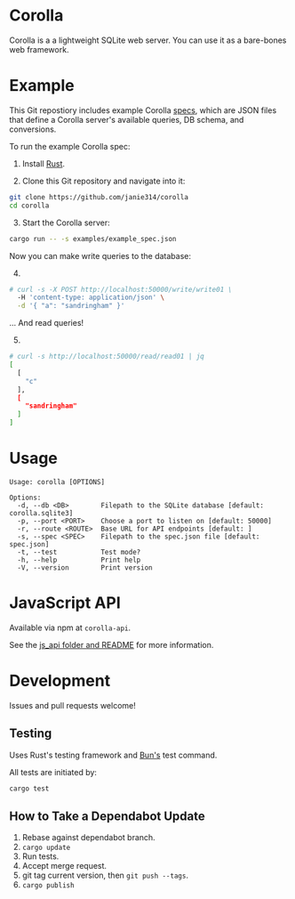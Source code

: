 # Corolla

Corolla is a a lightweight SQLite web server. You can use it as a bare-bones web
framework.

# Example

This Git repostiory includes example Corolla
[specs](https://github.com/janie314/corolla/blob/main/examples/), which are JSON
files that define a Corolla server's available queries, DB schema, and
conversions.

To run the example Corolla spec:

1. Install [Rust](https://www.rust-lang.org/).

2. Clone this Git repository and navigate into it:

```bash
git clone https://github.com/janie314/corolla
cd corolla
```

3. Start the Corolla server:

```bash
cargo run -- -s examples/example_spec.json
```

Now you can make write queries to the database:

4.

```bash
# curl -s -X POST http://localhost:50000/write/write01 \
  -H 'content-type: application/json' \
  -d '{ "a": "sandringham" }'
```

... And read queries!

5.

```bash
# curl -s http://localhost:50000/read/read01 | jq
[
  [
    "c"
  ],
  [
    "sandringham"
  ]
]
```

# Usage

```
Usage: corolla [OPTIONS]

Options:
  -d, --db <DB>        Filepath to the SQLite database [default: corolla.sqlite3]
  -p, --port <PORT>    Choose a port to listen on [default: 50000]
  -r, --route <ROUTE>  Base URL for API endpoints [default: ]
  -s, --spec <SPEC>    Filepath to the spec.json file [default: spec.json]
  -t, --test           Test mode?
  -h, --help           Print help
  -V, --version        Print version
```

# JavaScript API

Available via npm at `corolla-api`.

See the
[js_api folder and README](https://github.com/janie314/corolla/tree/main/examples)
for more information.

# Development

Issues and pull requests welcome!

## Testing

Uses Rust's testing framework and [Bun's](https://bun.sh/) test command.

All tests are initiated by:

```bash
cargo test
```

## How to Take a Dependabot Update

1. Rebase against dependabot branch.
1. `cargo update`
1. Run tests.
1. Accept merge request.
1. git tag current version, then `git push --tags`.
1. `cargo publish`
